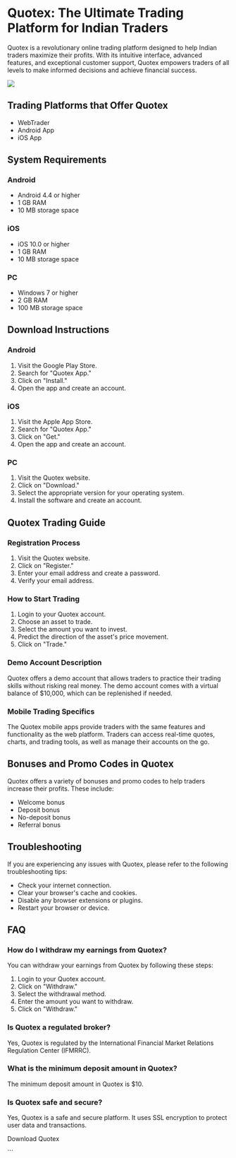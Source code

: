 

# Quotex: The Ultimate Trading Platform for Indian Traders

Quotex is a revolutionary online trading platform designed to help
Indian traders maximize their profits. With its intuitive interface,
advanced features, and exceptional customer support, Quotex empowers
traders of all levels to make informed decisions and achieve financial
success.

[![](https://static.quotex.io/files/1_en/300_250.jpg)](https://traff.sbs/brokerqxsignupf)




## Trading Platforms that Offer Quotex

-   WebTrader
-   Android App
-   iOS App

## System Requirements

### Android

-   Android 4.4 or higher
-   1 GB RAM
-   10 MB storage space

### iOS

-   iOS 10.0 or higher
-   1 GB RAM
-   10 MB storage space

### PC

-   Windows 7 or higher
-   2 GB RAM
-   100 MB storage space

## Download Instructions

### Android

1.  Visit the Google Play Store.
2.  Search for "Quotex App."
3.  Click on "Install."
4.  Open the app and create an account.

### iOS

1.  Visit the Apple App Store.
2.  Search for "Quotex App."
3.  Click on "Get."
4.  Open the app and create an account.

### PC

1.  Visit the Quotex website.
2.  Click on "Download."
3.  Select the appropriate version for your operating system.
4.  Install the software and create an account.

## Quotex Trading Guide

### Registration Process

1.  Visit the Quotex website.
2.  Click on "Register."
3.  Enter your email address and create a password.
4.  Verify your email address.

### How to Start Trading

1.  Login to your Quotex account.
2.  Choose an asset to trade.
3.  Select the amount you want to invest.
4.  Predict the direction of the asset\'s price movement.
5.  Click on "Trade."

### Demo Account Description

Quotex offers a demo account that allows traders to practice their
trading skills without risking real money. The demo account comes with a
virtual balance of \$10,000, which can be replenished if needed.

### Mobile Trading Specifics

The Quotex mobile apps provide traders with the same features and
functionality as the web platform. Traders can access real-time quotes,
charts, and trading tools, as well as manage their accounts on the go.

## Bonuses and Promo Codes in Quotex

Quotex offers a variety of bonuses and promo codes to help traders
increase their profits. These include:

-   Welcome bonus
-   Deposit bonus
-   No-deposit bonus
-   Referral bonus

## Troubleshooting

If you are experiencing any issues with Quotex, please refer to the
following troubleshooting tips:

-   Check your internet connection.
-   Clear your browser\'s cache and cookies.
-   Disable any browser extensions or plugins.
-   Restart your browser or device.

## FAQ

### How do I withdraw my earnings from Quotex?

You can withdraw your earnings from Quotex by following these steps:

1.  Login to your Quotex account.
2.  Click on "Withdraw."
3.  Select the withdrawal method.
4.  Enter the amount you want to withdraw.
5.  Click on "Withdraw."

### Is Quotex a regulated broker?

Yes, Quotex is regulated by the International Financial Market Relations
Regulation Center (IFMRRC).

### What is the minimum deposit amount in Quotex?

The minimum deposit amount in Quotex is \$10.

### Is Quotex safe and secure?

Yes, Quotex is a safe and secure platform. It uses SSL encryption to
protect user data and transactions.

Download Quotex

\`\`\`

